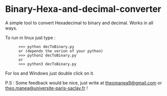 # Binary-Hexa-and-decimal-converter
A simple tool to convert Hexadecimal to binary and decimal. Works in all ways.

To run in linux just type : 
          
          >>> python decToBinary.py
          or (depends the verion of your python)
          >>> python2 decToBinary.py
          or
          >>> python3 decToBinary.py
          
For Ios and Windows just double click on it.          
          
P.S : Some feedback would be nice, just write at theomanea9@gmail.com or theo.manea@universite-paris-saclay.fr ! 
